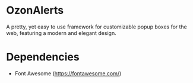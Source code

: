 # OzonAlerts
A pretty, yet easy to use framework for customizable popup boxes for the web, featuring a modern and elegant design. 

# Dependencies 
  - Font Awesome (https://fontawesome.com/)
